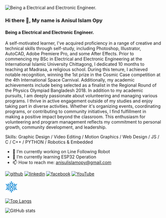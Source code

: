 ![Being a Electrical and Electronic Engineer.](https://media.licdn.com/dms/image/D5616AQGBkK2RnWZ1tw/profile-displaybackgroundimage-shrink_350_1400/0/1711630578584?e=1717632000&v=beta&t=l88go54EhkBHRb42ux-CH0wBHhOEWIQ7DnNZ2J9xnL0)

### Hi there 👋, My name is Anisul Islam Opy
#### Being a Electrical and Electronic Engineer.

A self-motivated learner, I've acquired proficiency in a range of creative and technical skills through self-study, including Photoshop, Illustrator, AutoCAD, Adobe Premiere Pro, and some After Effects. Prior to commencing my BSc in Electrical and Electronic Engineering at the International Islamic University Chittagong, I dedicated 10 months to teaching at Madrasa, a religious school.  During this tenure, I achieved notable recognition, winning the 1st prize in the Cosmic Case competition at the 4th International Space Carnival. Additionally, my academic achievements include being selected as a finalist in the Regional Round of the Physics Olympiad Bangladesh 2018.  In addition to my academic pursuits, I am deeply passionate about volunteering and managing various programs. I thrive in active engagement outside of my studies and enjoy taking part in diverse activities. Whether it's organizing events, coordinating programs, or contributing to community initiatives, I find fulfillment in making a positive impact beyond the classroom. This enthusiasm for volunteering and program management reflects my commitment to personal growth, community development, and leadership.

Skills: Graphic Design / Video Editing / Motion Graphics / Web Design / JS / C / C++ / PYTHON / Robotics & Embedded 

- 🔭 I’m currently working on Line Following Robot 
- 🌱 I’m currently learning ESP32 Operation 
- 📫 How to reach me: anisulislamopy@gmail.com 


[<img src='https://cdn.jsdelivr.net/npm/simple-icons@3.0.1/icons/github.svg' alt='github' height='40'>](https://github.com/anis-ul-islam)  [<img src='https://cdn.jsdelivr.net/npm/simple-icons@3.0.1/icons/linkedin.svg' alt='linkedin' height='40'>](https://www.linkedin.com/in/https://www.linkedin.com/in/anisul-islam-opy-55669a241//)  [<img src='https://cdn.jsdelivr.net/npm/simple-icons@3.0.1/icons/facebook.svg' alt='facebook' height='40'>](https://www.facebook.com/https://www.facebook.com/broken.dimension0/)  [<img src='https://cdn.jsdelivr.net/npm/simple-icons@3.0.1/icons/youtube.svg' alt='YouTube' height='40'>](https://www.youtube.com/channel/www.youtube.com/@a.i_opy)  

<a href='https://archiveprogram.github.com/'><img src='https://raw.githubusercontent.com/acervenky/animated-github-badges/master/assets/acbadge.gif' width='40' height='40'></a> 

[![Top Langs](https://github-readme-stats.vercel.app/api/top-langs/?username=anis-ul-islam)](https://github.com/anuraghazra/github-readme-stats)

![GitHub stats](https://github-readme-stats.vercel.app/api?username=anis-ul-islam&show_icons=true)  

